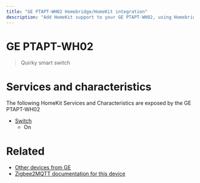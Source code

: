 ```yaml
---
title: "GE PTAPT-WH02 Homebridge/HomeKit integration"
description: "Add HomeKit support to your GE PTAPT-WH02, using Homebridge, Zigbee2MQTT and homebridge-z2m."
---
```

<!---
This file has been GENERATED using src/docgen/docgen.ts
DO NOT EDIT THIS FILE MANUALLY!
-->
# GE PTAPT-WH02
> Quirky smart switch


# Services and characteristics
The following HomeKit Services and Characteristics are exposed by
the GE PTAPT-WH02

* [Switch](../../switch.md)
  * On


# Related
* [Other devices from GE](../index.md#ge)
* [Zigbee2MQTT documentation for this device](https://www.zigbee2mqtt.io/devices/PTAPT-WH02.html)
